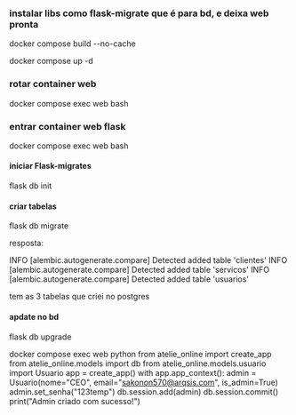 ### instalar libs como flask-migrate que é para bd, e deixa web pronta

docker compose build --no-cache

docker compose up -d

### rotar container web

docker compose exec web bash

### entrar container web flask

docker compose exec web bash

#### iniciar Flask-migrates

flask db init

#### criar tabelas

flask db migrate

resposta:

INFO  [alembic.autogenerate.compare] Detected added table 'clientes'
INFO  [alembic.autogenerate.compare] Detected added table 'servicos'
INFO  [alembic.autogenerate.compare] Detected added table 'usuarios'

tem as 3 tabelas que criei no postgres

#### apdate no bd

flask db upgrade

docker compose exec web python
from atelie_online import create_app
from atelie_online.models import db
from atelie_online.models.usuario import Usuario
app = create_app()
with app.app_context():
    admin = Usuario(nome="CEO", email="sakonon570@arqsis.com", is_admin=True)
    admin.set_senha("123temp")
    db.session.add(admin)
    db.session.commit()
    print("Admin criado com sucesso!")